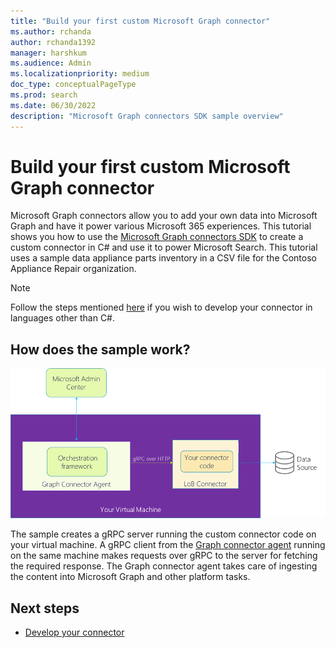 ```yaml
---
title: "Build your first custom Microsoft Graph connector"
ms.author: rchanda
author: rchanda1392
manager: harshkum
ms.audience: Admin
ms.localizationpriority: medium
doc_type: conceptualPageType
ms.prod: search
ms.date: 06/30/2022
description: "Microsoft Graph connectors SDK sample overview"
---
```


# Build your first custom Microsoft Graph connector

Microsoft Graph connectors allow you to add your own data into Microsoft Graph and have it power various Microsoft 365 experiences.
This tutorial shows you how to use the [Microsoft Graph connectors SDK](/graph/custom-connector-sdk-overview) to create a custom connector in C# and use it to power Microsoft Search. This tutorial uses a sample data appliance parts inventory in a CSV file for the Contoso Appliance Repair organization.

>[!Note]
>Follow the steps mentioned [here](/graph/custom-connector-sdk-other-languages) if you wish to develop your connector in languages other than C#.

## How does the sample work?

![Architecture of sdk based connectors](images/connectors-sdk/architecture.png)

The sample creates a gRPC server running the custom connector code on your virtual machine. A gRPC client from the [Graph connector agent](/microsoftsearch/graph-connector-agent) running on the same machine makes requests over gRPC to the server for fetching the required response. The Graph connector agent takes care of ingesting the content into Microsoft Graph and other platform tasks.

## Next steps

* [Develop your connector](/graph/custom-connector-sdk-sample-create)
